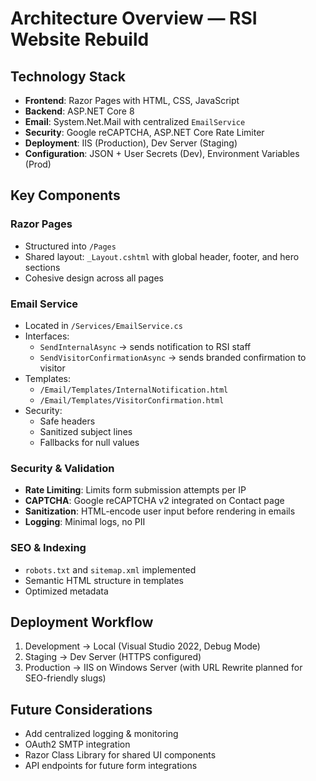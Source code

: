 ﻿# Architecture Overview — RSI Website Rebuild

## Technology Stack
- **Frontend**: Razor Pages with HTML, CSS, JavaScript
- **Backend**: ASP.NET Core 8
- **Email**: System.Net.Mail with centralized `EmailService`
- **Security**: Google reCAPTCHA, ASP.NET Core Rate Limiter
- **Deployment**: IIS (Production), Dev Server (Staging)
- **Configuration**: JSON + User Secrets (Dev), Environment Variables (Prod)

## Key Components

### Razor Pages
- Structured into `/Pages`
- Shared layout: `_Layout.cshtml` with global header, footer, and hero sections
- Cohesive design across all pages

### Email Service
- Located in `/Services/EmailService.cs`
- Interfaces:
  - `SendInternalAsync` → sends notification to RSI staff
  - `SendVisitorConfirmationAsync` → sends branded confirmation to visitor
- Templates:
  - `/Email/Templates/InternalNotification.html`
  - `/Email/Templates/VisitorConfirmation.html`
- Security:
  - Safe headers
  - Sanitized subject lines
  - Fallbacks for null values

### Security & Validation
- **Rate Limiting**: Limits form submission attempts per IP
- **CAPTCHA**: Google reCAPTCHA v2 integrated on Contact page
- **Sanitization**: HTML-encode user input before rendering in emails
- **Logging**: Minimal logs, no PII

### SEO & Indexing
- `robots.txt` and `sitemap.xml` implemented
- Semantic HTML structure in templates
- Optimized metadata

## Deployment Workflow
1. Development → Local (Visual Studio 2022, Debug Mode)
2. Staging → Dev Server (HTTPS configured)
3. Production → IIS on Windows Server (with URL Rewrite planned for SEO-friendly slugs)

## Future Considerations
- Add centralized logging & monitoring
- OAuth2 SMTP integration
- Razor Class Library for shared UI components
- API endpoints for future form integrations
